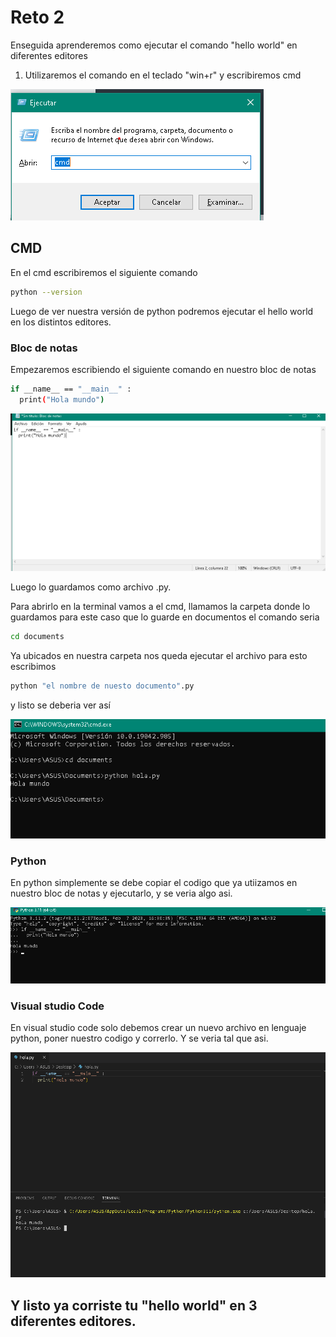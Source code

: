 
# Reto 2

Enseguida aprenderemos como ejecutar el comando "hello world" en diferentes editores

1. Utilizaremos el comando en el teclado "win+r" y escribiremos cmd




![App Screenshot](https://github.com/SantiagoL23I/un-octo-fiesta-brillante/blob/master/l1.png?raw=true)


## CMD
En el cmd escribiremos el siguiente comando

```bash
python --version
``` 
Luego de ver nuestra versión de python podremos ejecutar el hello world en los distintos editores.
 
### Bloc de notas
Empezaremos escribiendo el siguiente comando en nuestro bloc de notas

```bash
if __name__ == "__main__" :
  print("Hola mundo")
``` 
![App Screenshot](https://github.com/SantiagoL23I/un-octo-fiesta-brillante/blob/master/Captura%20de%20pantalla%202023-02-16%20134512.png?raw=true)
 
 Luego lo guardamos como archivo .py.
 
 Para abrirlo en la terminal vamos a el cmd, llamamos la carpeta donde lo guardamos para este caso que lo guarde en documentos el comando seria
```bash
cd documents
``` 
Ya ubicados en nuestra carpeta nos queda ejecutar el archivo para esto escribimos 
```bash
python "el nombre de nuesto documento".py
``` 
y listo se deberia ver así

![App Screenshot](https://github.com/SantiagoL23I/un-octo-fiesta-brillante/blob/master/Captura%20de%20pantalla%202023-02-16%20140633.png?raw=true)

### Python 
En python simplemente se debe copiar el codigo que ya utiizamos en nuestro bloc de notas y ejecutarlo, y se veria algo asi. 

![App Screenshot](https://github.com/SantiagoL23I/un-octo-fiesta-brillante/blob/master/Captura%20de%20pantalla%202023-02-16%20141016.png?raw=true)

### Visual studio Code
En visual studio code solo debemos crear un nuevo archivo en lenguaje python, poner nuestro codigo y correrlo. Y se veria tal que asi.

![App Screenshot](https://github.com/SantiagoL23I/un-octo-fiesta-brillante/blob/master/Captura%20de%20pantalla%202023-02-16%20141502.png?raw=true)

## Y listo ya corriste tu "hello world" en 3 diferentes editores. 
